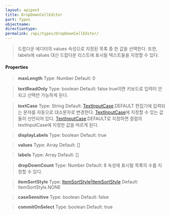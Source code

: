 ```yaml
---
layout: apipost
title: DropDownCellEditor
part: Types
objectname: 
directiontype: 
permalink: /api/types/DropDownCellEditor/
---
```



> 드랍다운 에디터의 values 속성으로 지정된 목록 중 한 값을 선택한다.
> 또한, labels에 values 대신 드랍다운 리스트에 표시될 텍스트들을 지정할 수 있다. 

#### Properties


> **maxLength**
> Type: Number
> Default: 0
> 

> **textReadOnly**
> Type: boolean
> Default: false
> true이면 키보드로 입력이 안되고 선택만 가능하게 된다.

> **textCase**
> Type: String
> Default: [TextInputCase](/api/types/).DEFAULT
> 편집기에 입력되는 문자를 자동으로 대소문자로 변경한다. [TextInputCase](/api/types/)에 지정할 수 있는 값들이 선언되어 있다. [TextInputCase](/api/types/).DEFAULT로 지정하면 컬럼의 textInputCase에 지정한 값을 따르게 된다.

> **displayLabels**
> Type: boolean
> Default: true
>

> **values**
> Type: Array
> Default: []
> 

> **labels**
> Type: Array
> Default: []
>

> **dropDownCount**
> Type: Number
> Default: 8
> 속성에 표시될 목록의 수를 지정할 수 있다.

> **itemSortStyle**
> Type: [ItemSortStyle\|ItemSortStyle](/api/types/)
> Default: ItemSortStyle.NONE
> 

> **caseSensitive**
> Type: boolean
> Default: false
>

> **commitOnSelect**
> Type: boolean
> Default: true
>
